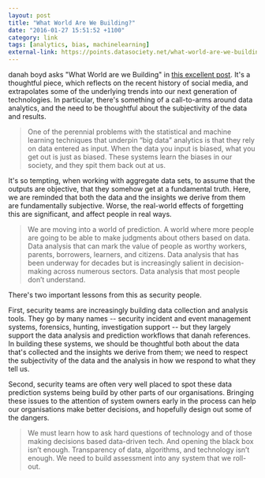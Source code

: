 ```yaml
---
layout: post
title: "What World Are We Building?"
date: "2016-01-27 15:51:52 +1100"
category: link
tags: [analytics, bias, machinelearning]
external-link: https://points.datasociety.net/what-world-are-we-building-9978495dd9ad#.kkf3y4ieb
---
```


danah boyd asks "What World are we Building" in [this excellent post][db1]. It's a thoughtful piece, which reflects on the recent history of social media, and extrapolates some of the underlying trends into our next generation of technologies. In particular, there's something of a call-to-arms around data analytics, and the need to be thoughtful about the subjectivity of the data and results.

<blockquote> 
One of the perennial problems with the statistical and machine learning techniques that underpin “big data” analytics is that they rely on data entered as input. When the data you input is biased, what you get out is just as biased. These systems learn the biases in our society, and they spit them back out at us.
</blockquote> 

It's so tempting, when working with aggregate data sets, to assume that the outputs are objective, that they somehow get at a fundamental truth. Here, we are reminded that both the data and the insights we derive from them are fundamentally subjective. Worse, the real-world effects of forgetting this are significant, and affect people in real ways. 

<blockquote>
We are moving into a world of prediction. A world where more people are going to be able to make judgments about others based on data. Data analysis that can mark the value of people as worthy workers, parents, borrowers, learners, and citizens. Data analysis that has been underway for decades but is increasingly salient in decision-making across numerous sectors. Data analysis that most people don’t understand.
</blockquote> 

There's two important lessons from this as security people. 

First, security teams are increasingly building data collection and analysis tools. They go by many names -- security incident and event management systems, forensics, hunting, investigation support -- but they largely support the data analysis and prediction workflows that danah references. In building these systems, we should be thoughtful both about the data that's collected and the insights we derive from them; we need to respect the subjectivity of the data and the analysis in how we respond to what they tell us. 

Second, security teams are often very well placed to spot these data prediction systems being build by other parts of our organisations. Bringing these issues to the attention of system owners early in the process can help our organisations make better decisions, and hopefully design out some of the dangers. 

<blockquote>
We must learn how to ask hard questions of technology and of those making decisions based data-driven tech. And opening the black box isn’t enough. Transparency of data, algorithms, and technology isn’t enough. We need to build assessment into any system that we roll-out.
</blockquote>

[db1]: https://points.datasociety.net/what-world-are-we-building-9978495dd9ad#.kkf3y4ieb
